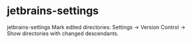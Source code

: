 # jetbrains-settings
jetbrains-settings
Mark edited directories:
  Settings -> Version Control -> Show directories with changed descendants.
